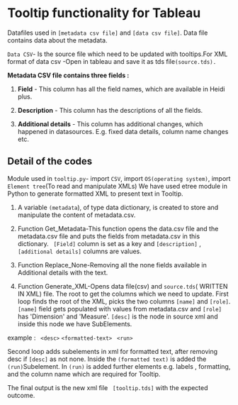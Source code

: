 # **Tooltip functionality  for Tableau**



Datafiles used in  `[metadata csv file]` and `[data csv file]`. Data file contains data about the metadata.

`Data CSV`- Is the source file which need to be updated with tooltips.For XML format of data csv -Open in tableau and save it as
tds file`(source.tds).`

**Metadata CSV file contains three fields :**

1. **Field** - This column has all the field names, which are available in Heidi plus.


2. **Description** - This column has the descriptions of all the fields.


3. **Additional details** - This column has additional changes, which happened in datasources. E.g. fixed data details,  column name changes etc.



## **Detail of the codes**

Module used in `tooltip.py`- import `CSV`, import `OS(operating system)`, import` Element tree`(To read and manipulate XMLs)
We have used etree module in Python to generate formatted  XML to present text in Tooltip.

1. A variable `(metadata`), of type data dictionary, is created to store and manipulate the content of metadata.csv.

2. Function Get_Metadata-This function opens the data.csv file and the metadata.csv file and puts the fields from metadata.csv in this dictionary.
  ` [Field]` column is set as a key and `[description]` ,`[additional details]` columns are values. 
3. Function Replace_None-Removing all the none fields available in Additional details with the text. 
4. Function Generate_XML-Opens data file(csv) and `source.tds`( WRITTEN IN XML) file. The root to get the columns which we need to update.
   First loop finds the root of the XML, picks the two columns `[name]` and `[role]`. 
  ` [name]` field gets populated with values from  metadata.csv  and `[role]` has 'Dimension' and 'Measure'.
   `[desc]` is the node in source xml and inside this node we have SubElements.



example :
  ` <desc>`
        `<formatted-text>`
                      ` <run>`


   Second loop adds subelements in xml for formatted text, after removing desc if `[desc]` as not none.
   Inside the `(formatted text)` is added the `(run)`Subelement.
   In `(run)` is added further elements e.g. labels , formatting, and the column name which are required for  Tooltip.
   
   The final output is the new xml file ` [tooltip.tds]`  with the expected outcome.



